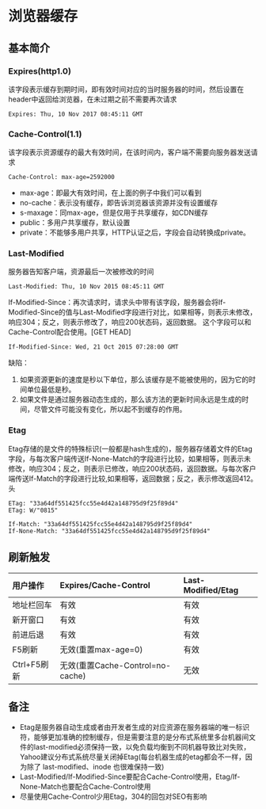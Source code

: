 # 浏览器缓存

## 基本简介
### Expires(http1.0)
该字段表示缓存到期时间，即有效时间对应的当时服务器的时间，然后设置在header中返回给浏览器，在未过期之前不需要再次请求
```
Expires: Thu, 10 Nov 2017 08:45:11 GMT
```
### Cache-Control(1.1)
该字段表示资源缓存的最大有效时间，在该时间内，客户端不需要向服务器发送请求
```
Cache-Control: max-age=2592000
```
- max-age：即最大有效时间，在上面的例子中我们可以看到
- no-cache：表示没有缓存，即告诉浏览器该资源并没有设置缓存
- s-maxage：同max-age，但是仅用于共享缓存，如CDN缓存
- public：多用户共享缓存，默认设置
- private：不能够多用户共享，HTTP认证之后，字段会自动转换成private。

### Last-Modified
服务器告知客户端，资源最后一次被修改的时间
```
Last-Modified: Thu, 10 Nov 2015 08:45:11 GMT
```
If-Modified-Since：再次请求时，请求头中带有该字段，服务器会将If-Modified-Since的值与Last-Modified字段进行对比，如果相等，则表示未修改，响应304；反之，则表示修改了，响应200状态码，返回数据。
这个字段可以和Cache-Control配合使用。[GET HEAD]
```
If-Modified-Since: Wed, 21 Oct 2015 07:28:00 GMT
```
缺陷：
1. 如果资源更新的速度是秒以下单位，那么该缓存是不能被使用的，因为它的时间单位最低是秒。
1. 如果文件是通过服务器动态生成的，那么该方法的更新时间永远是生成的时间，尽管文件可能没有变化，所以起不到缓存的作用。

### Etag
Etag存储的是文件的特殊标识(一般都是hash生成的)，服务器存储着文件的Etag字段，与每次客户端传送If-None-Match的字段进行比较，如果相等，则表示未修改，响应304；反之，则表示已修改，响应200状态码，返回数据。与每次客户端传送If-Match的字段进行比较,如果相等，返回数据；反之，表示修改返回412。
头
```
ETag: "33a64df551425fcc55e4d42a148795d9f25f89d4"
ETag: W/"0815"

If-Match: "33a64df551425fcc55e4d42a148795d9f25f89d4"
If-None-Match: "33a64df551425fcc55e4d42a148795d9f25f89d4"
```


## 刷新触发
|用户操作|Expires/Cache-Control|Last-Modified/Etag|
|:---|:---|:---|
|地址栏回车|有效|有效|
|新开窗口|有效|有效|
|前进后退|有效|有效|
|F5刷新|无效(重置max-age=0)|有效|
|Ctrl+F5刷新|无效(重置Cache-Control=no-cache)|无效|


## 备注
- Etag是服务器自动生成或者由开发者生成的对应资源在服务器端的唯一标识符，能够更加准确的控制缓存，但是需要注意的是分布式系统里多台机器间文件的last-modified必须保持一致，以免负载均衡到不同机器导致比对失败，Yahoo建议分布式系统尽量关闭掉Etag(每台机器生成的etag都会不一样，因为除了 last-modified、inode 也很难保持一致)
- Last-Modified/If-Modified-Since要配合Cache-Control使用，Etag/If-None-Match也要配合Cache-Control使用
- 尽量使用Cache-Control少用Etag，304的回包对SEO有影响